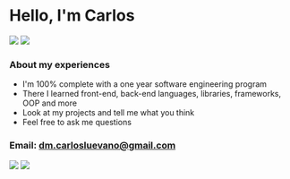 # Hello, I'm Carlos
[![](https://komarev.com/ghpvc/?username=clue355&color=blue&label=Profile%20Views)](https://github.com/Clue355)
[![](https://img.shields.io/github/followers/clue355?label=GitHub%20Followers)](https://github.com/Clue355)
### About my experiences
- I'm 100% complete with a one year software engineering program
- There I learned front-end, back-end languages, libraries, frameworks, OOP and more
- Look at my projects and tell me what you think
- Feel free to ask me questions 

### Email: dm.carlosluevano@gmail.com

[![](https://img.shields.io/badge/linkedin-%230077B5.svg?&style=for-the-badge&logo=linkedin&logoColor=white0e76a8)](https://www.linkedin.com/in/carlos-luevano/)
[![](https://img.shields.io/badge/twitter-%230077B5.svg?&style=for-the-badge&logo=twitter&logoColor=white&color=00acee)](https://twitter.com/clue355) 

